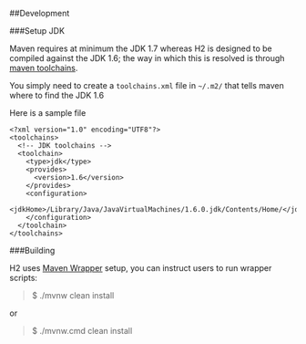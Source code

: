 

##Development

###Setup JDK

Maven requires at minimum the JDK 1.7 whereas H2 is designed to be compiled against the JDK 1.6; the way in which this is
resolved is through [maven toolchains](https://maven.apache.org/guides/mini/guide-using-toolchains.html).

You simply need to create a `toolchains.xml` file in `~/.m2/` that tells maven where to find the JDK 1.6

Here is a sample file

```
<?xml version="1.0" encoding="UTF8"?>
<toolchains>
  <!-- JDK toolchains -->
  <toolchain>
    <type>jdk</type>
    <provides>
      <version>1.6</version>
    </provides>
    <configuration>
      <jdkHome>/Library/Java/JavaVirtualMachines/1.6.0.jdk/Contents/Home/</jdkHome>
    </configuration>
  </toolchain>
</toolchains>
```

###Building

H2 uses [Maven Wrapper](https://github.com/takari/maven-wrapper) setup, you can instruct users to run wrapper scripts:

> $ ./mvnw clean install

or

> $ ./mvnw.cmd clean install